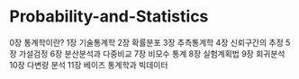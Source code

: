 # Probability-and-Statistics

0장 통계학이란?
1장 기술통계학
2장 확률분포
3장 추측통계학
4장 신뢰구간의 추정
5장 가설검정
6장 분산분석과 다중비교
7장 비모수 통계
8장 실험계획법
9장 회귀분석
10장 다변량 분석
11장 베이즈 통계학과 빅데이터
